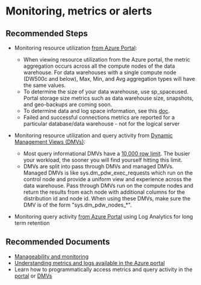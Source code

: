 <properties
    pageTitle="Using portal and client tools - Monitoring, metrics, and alerts"
    description="Using portal and client tools - Monitoring, metrics, and alerts"
    service="microsoft.sql"
    resource="servers"
    authors="saltug,mlee3gsd"
    ms.author="saltug,martinle"
    supportTopicIds="32635205"
    productPesIds="15818"
    displayOrder="61"
    selfHelpType="generic"
    resourceTags="datawarehouse"
    articleId="dw-portalandclienttools-monitoring.md"
    cloudEnvironments="public"
/>

# Monitoring, metrics or alerts

## **Recommended Steps**

* Monitoring resource utilization [from Azure Portal](https://docs.microsoft.com/azure/sql-data-warehouse/sql-data-warehouse-concept-resource-utilization-query-activity):

  * When viewing resource utilization from the Azure portal, the metric aggregation occurs across all the compute nodes of the data warehouse. For data warehouses with a single compute node (DW500c and below), Max, Min, and Avg aggregation types will have the same values.
  * To determine the size of your data warehouse, use sp_spaceused. Portal storage size metrics such as data warehouse size, snapshots, and geo-backups are coming soon.
  * To determine data and log space information, see this [doc](https://docs.microsoft.com/sql/relational-databases/databases/display-data-and-log-space-information-for-a-database?view=sql-server-2017).
  * Failed and successful connections metrics are reported for a particular database/data warehouse - not for the logical server

* Monitoring resource utilization and query activity from [Dynamic Management Views (DMVs)](https://docs.microsoft.com/azure/sql-data-warehouse/sql-data-warehouse-manage-monitor):

  * Most query informational DMVs have a [10,000 row limit](https://docs.microsoft.com/azure/sql-data-warehouse/sql-data-warehouse-service-capacity-limits#metadata). The busier your workload, the sooner you will find yourself hitting this limit. 
  * DMVs are split into pass through DMVs and managed DMVs. Managed DMVs is like sys.dm_pdw_exec_requests which run on the control node and provide a uniform view and experience across the data warehouse. Pass through DMVs run on the compute nodes and  return the results from each node with additional columns for the distribution id and node id. When using these DMVs, make sure the DMV is of the form "sys.dm_pdw_nodes_*".

* Monitoring query activity [from Azure Portal](https://docs.microsoft.com/azure/sql-data-warehouse/sql-data-warehouse-monitor-workload-portal) using Log Analytics for long term retention

## **Recommended Documents**

* [Manageability and monitoring](https://docs.microsoft.com/azure/sql-data-warehouse/sql-data-warehouse-overview-manageability-monitoring)
* [Understanding metrics and logs available in the Azure portal](https://docs.microsoft.com/azure/sql-data-warehouse/sql-data-warehouse-concept-resource-utilization-query-activity)
* Learn how to programmatically access metrics and query activity in the [portal](https://docs.microsoft.com/azure/sql-data-warehouse/sql-data-warehouse-monitor-workload-portal) or [DMVs](https://docs.microsoft.com/azure/sql-data-warehouse/sql-data-warehouse-manage-monitor)
